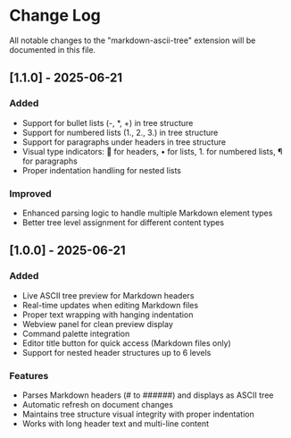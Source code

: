 # Change Log

All notable changes to the "markdown-ascii-tree" extension will be documented in this file.

## [1.1.0] - 2025-06-21

### Added

- Support for bullet lists (-, \*, +) in tree structure
- Support for numbered lists (1., 2., 3.) in tree structure
- Support for paragraphs under headers in tree structure
- Visual type indicators: 📝 for headers, • for lists, 1. for numbered lists, ¶ for paragraphs
- Proper indentation handling for nested lists

### Improved

- Enhanced parsing logic to handle multiple Markdown element types
- Better tree level assignment for different content types

## [1.0.0] - 2025-06-21

### Added

- Live ASCII tree preview for Markdown headers
- Real-time updates when editing Markdown files
- Proper text wrapping with hanging indentation
- Webview panel for clean preview display
- Command palette integration
- Editor title button for quick access (Markdown files only)
- Support for nested header structures up to 6 levels

### Features

- Parses Markdown headers (# to ######) and displays as ASCII tree
- Automatic refresh on document changes
- Maintains tree structure visual integrity with proper indentation
- Works with long header text and multi-line content
